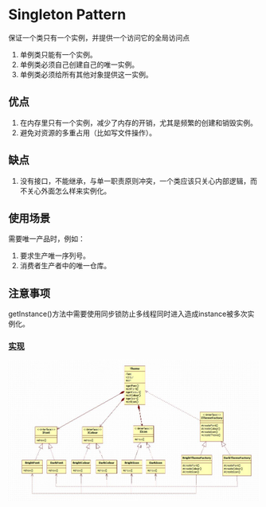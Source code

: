 # Singleton Pattern

保证一个类只有一个实例，并提供一个访问它的全局访问点

1. 单例类只能有一个实例。
2. 单例类必须自己创建自己的唯一实例。
3. 单例类必须给所有其他对象提供这一实例。

## 优点

1. 在内存里只有一个实例，减少了内存的开销，尤其是频繁的创建和销毁实例。
2. 避免对资源的多重占用（比如写文件操作）。

## 缺点

1. 没有接口，不能继承，与单一职责原则冲突，一个类应该只关心内部逻辑，而不关心外面怎么样来实例化。

## 使用场景

需要唯一产品时，例如：

1. 要求生产唯一序列号。
2. 消费者生产者中的唯一仓库。

## 注意事项

getInstance()方法中需要使用同步锁防止多线程同时进入造成instance被多次实例化。


### [实现](https://github.com/shiyangqin/Qinsy/tree/master/DesignPatterns/AbstractFactoryPattern)

<img src="img/AbstractFactoryPattern.jpg" width=1000 />

